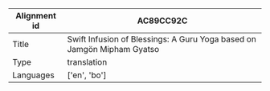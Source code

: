 |Alignment id | AC89CC92C
| --- | --- 
|Title | Swift Infusion of Blessings: A Guru Yoga based on Jamgön Mipham Gyatso 
|Type | translation
|Languages | ['en', 'bo']